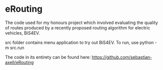# eRouting
The code used for my honours project which involved evaluating the quality of routes produced by a recently proposed routing algorithm for electric vehicles, BiS4EV.

src folder contains menu application to try out BiS4EV. To run, use python -m src.run

The code in its entirety can be found here: https://github.com/sebastian-axell/eRouting 
